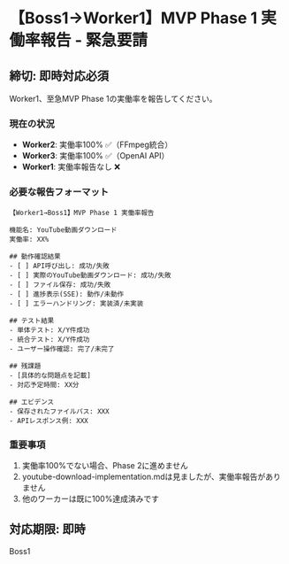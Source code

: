 # 【Boss1→Worker1】MVP Phase 1 実働率報告 - 緊急要請

## 締切: 即時対応必須

Worker1、至急MVP Phase 1の実働率を報告してください。

### 現在の状況
- **Worker2**: 実働率100% ✅（FFmpeg統合）
- **Worker3**: 実働率100% ✅（OpenAI API） 
- **Worker1**: 実働率報告なし ❌

### 必要な報告フォーマット

```
【Worker1→Boss1】MVP Phase 1 実働率報告

機能名: YouTube動画ダウンロード
実働率: XX%

## 動作確認結果
- [ ] API呼び出し: 成功/失敗
- [ ] 実際のYouTube動画ダウンロード: 成功/失敗
- [ ] ファイル保存: 成功/失敗
- [ ] 進捗表示(SSE): 動作/未動作
- [ ] エラーハンドリング: 実装済/未実装

## テスト結果
- 単体テスト: X/Y件成功
- 統合テスト: X/Y件成功
- ユーザー操作確認: 完了/未完了

## 残課題
- [具体的な問題点を記載]
- 対応予定時間: XX分

## エビデンス
- 保存されたファイルパス: XXX
- APIレスポンス例: XXX
```

### 重要事項
1. 実働率100%でない場合、Phase 2に進めません
2. youtube-download-implementation.mdは見ましたが、実働率報告がありません
3. 他のワーカーは既に100%達成済みです

## 対応期限: 即時

Boss1